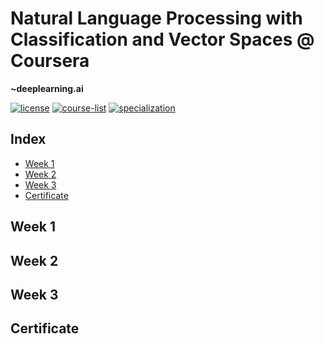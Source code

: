 # Natural Language Processing with Classification and Vector Spaces @ Coursera
__~deeplearning.ai__   

[![license](https://img.shields.io/badge/LICENSE-MIT-<COLOR>.svg)](LICENSE)
[![course-list](https://img.shields.io/badge/course-list-1f72ff.svg)](https://github.com/anishLearnsToCode/course-list)
[![specialization](https://img.shields.io/badge/specialization-Natural%20Language%20Procesing-1f72ff.svg)](https://github.com/anishLearnsToCode/nlp-deeplearning-ai)

## Index
- [Week 1](#week-1)
- [Week 2](#week-2)
- [Week 3](#week-3)
- [Certificate](#certificate)

## Week 1


## Week 2

## Week 3

## Certificate
